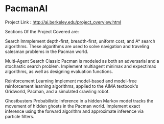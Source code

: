 # PacmanAI

Project Link :
http://ai.berkeley.edu/project_overview.html

Sections Of the Project Covered are:

Search 
Immplement depth-first, breadth-first, uniform cost, and A* search algorithms. These algorithms are used to solve navigation and traveling salesman problems in the Pacman world.


Multi-Agent Search 
Classic Pacman is modeled as both an adversarial and a stochastic search problem. Implement multiagent minimax and expectimax algorithms, as well as designing evaluation functions.


Reinforcement Learning 
Implement model-based and model-free reinforcement learning algorithms, applied to the AIMA textbook's Gridworld, Pacman, and a simulated crawling robot.


Ghostbusters 
Probabilistic inference in a hidden Markov model tracks the movement of hidden ghosts in the Pacman world. Implement exact inference using the forward algorithm and approximate inference via particle filters.
